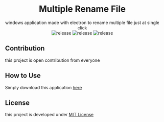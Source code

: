 <div align="center">

# Multiple Rename File
windows application made with electron to rename multiple file just at single click  
![release](https://img.shields.io/badge/build-passing-green.svg) 
![release](https://img.shields.io/badge/coverage-90%25-green.svg) 
![release](https://img.shields.io/badge/version-0.1.1-orange.svg) 
</div>

## Contribution
this project is open contribution from everyone  

## How to Use
Simply download this application <a href="https://drive.google.com/file/d/1clt4iFP6joHpO-2sxkDt0Ao5fzi3XxNt/view?usp=sharing">here</a>
  
## License
this project is developed under [MIT License](https://github.com/dhanyn10/minikuna/blob/master/LICENSE)